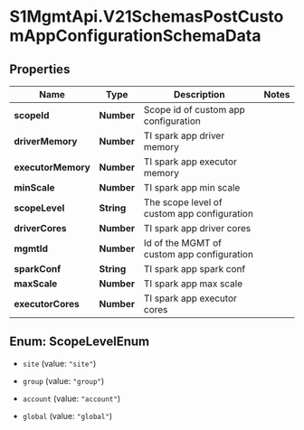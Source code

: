 # S1MgmtApi.V21SchemasPostCustomAppConfigurationSchemaData

## Properties
Name | Type | Description | Notes
------------ | ------------- | ------------- | -------------
**scopeId** | **Number** | Scope id of custom app configuration | 
**driverMemory** | **Number** | TI spark app driver memory | 
**executorMemory** | **Number** | TI spark app executor memory | 
**minScale** | **Number** | TI spark app min scale | 
**scopeLevel** | **String** | The scope level of custom app configuration | 
**driverCores** | **Number** | TI spark app driver cores | 
**mgmtId** | **Number** | Id of the MGMT of custom app configuration | 
**sparkConf** | **String** | TI spark app spark conf | 
**maxScale** | **Number** | TI spark app max scale | 
**executorCores** | **Number** | TI spark app executor cores | 


<a name="ScopeLevelEnum"></a>
## Enum: ScopeLevelEnum


* `site` (value: `"site"`)

* `group` (value: `"group"`)

* `account` (value: `"account"`)

* `global` (value: `"global"`)




